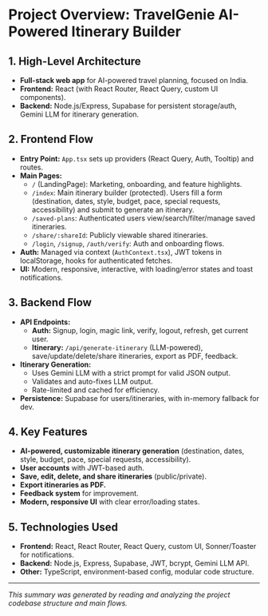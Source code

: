 # Project Overview: TravelGenie AI-Powered Itinerary Builder

## 1. High-Level Architecture
- **Full-stack web app** for AI-powered travel planning, focused on India.
- **Frontend:** React (with React Router, React Query, custom UI components).
- **Backend:** Node.js/Express, Supabase for persistent storage/auth, Gemini LLM for itinerary generation.

## 2. Frontend Flow
- **Entry Point:** `App.tsx` sets up providers (React Query, Auth, Tooltip) and routes.
- **Main Pages:**
  - `/` (LandingPage): Marketing, onboarding, and feature highlights.
  - `/index`: Main itinerary builder (protected). Users fill a form (destination, dates, style, budget, pace, special requests, accessibility) and submit to generate an itinerary.
  - `/saved-plans`: Authenticated users view/search/filter/manage saved itineraries.
  - `/share/:shareId`: Publicly viewable shared itineraries.
  - `/login`, `/signup`, `/auth/verify`: Auth and onboarding flows.
- **Auth:** Managed via context (`AuthContext.tsx`), JWT tokens in localStorage, hooks for authenticated fetches.
- **UI:** Modern, responsive, interactive, with loading/error states and toast notifications.

## 3. Backend Flow
- **API Endpoints:**
  - **Auth:** Signup, login, magic link, verify, logout, refresh, get current user.
  - **Itinerary:** `/api/generate-itinerary` (LLM-powered), save/update/delete/share itineraries, export as PDF, feedback.
- **Itinerary Generation:**
  - Uses Gemini LLM with a strict prompt for valid JSON output.
  - Validates and auto-fixes LLM output.
  - Rate-limited and cached for efficiency.
- **Persistence:** Supabase for users/itineraries, with in-memory fallback for dev.

## 4. Key Features
- **AI-powered, customizable itinerary generation** (destination, dates, style, budget, pace, special requests, accessibility).
- **User accounts** with JWT-based auth.
- **Save, edit, delete, and share itineraries** (public/private).
- **Export itineraries as PDF.**
- **Feedback system** for improvement.
- **Modern, responsive UI** with clear error/loading states.

## 5. Technologies Used
- **Frontend:** React, React Router, React Query, custom UI, Sonner/Toaster for notifications.
- **Backend:** Node.js, Express, Supabase, JWT, bcrypt, Gemini LLM API.
- **Other:** TypeScript, environment-based config, modular code structure.

---

*This summary was generated by reading and analyzing the project codebase structure and main flows.*
